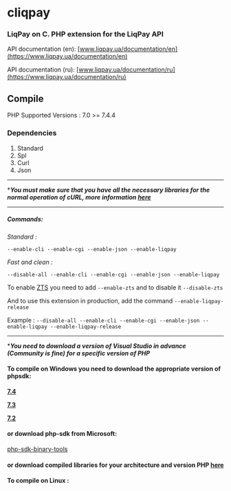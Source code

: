 # cliqpay
### LiqPay on C. PHP extension for the LiqPay API

API documentation (en): [www.liqpay.ua/documentation/en](https://www.liqpay.ua/documentation/en)

API documentation (ru): [www.liqpay.ua/documentation/ru](https://www.liqpay.ua/documentation/ru)

## Compile

PHP Supported Versions : 7.0 >= 7.4.4

### Dependencies

1. Standard
2. Spl
3. Curl
4. Json

----------------------------------------------

****You must make sure that you have all the necessary libraries for the normal operation of cURL, more information [here](https://www.php.net/manual/en/curl.installation.php)***

----------------------------------------------

##### Commands:

*Standard :*

`--enable-cli --enable-cgi --enable-json --enable-liqpay`

*Fast and clean :*

`--disable-all --enable-cli --enable-cgi --enable-json --enable-liqpay`

To enable [ZTS](http://www.phpinternalsbook.com/php7/extensions_design/globals_management.html#using-tsrm-macros-to-protect-global-space) you need to add `--enable-zts` and to disable it `--disable-zts`

And to use this extension in production, add the command `--enable-liqpay-release`

Example : `--disable-all --enable-cli --enable-cgi --enable-json --enable-liqpay --enable-liqpay-release`

---------------------------------------------

****You need to download a version of Visual Studio in advance (Community is fine) for a specific version of PHP***

#### To compile on Windows you need to download the appropriate version of phpsdk:
**[7.4](https://windows.php.net/download#php-7.4)**

**[7.3](https://windows.php.net/download#php-7.3)**

**[7.2](https://windows.php.net/download#php-7.2)**

#### or download php-sdk from Microsoft:

[php-sdk-binary-tools](https://github.com/microsoft/php-sdk-binary-tools)

#### or download compiled libraries for your architecture and version PHP [here](https://github.com/OsvoDev/cliqpay-src/releases/tag/1.0.0)

#### To compile on Linux :
